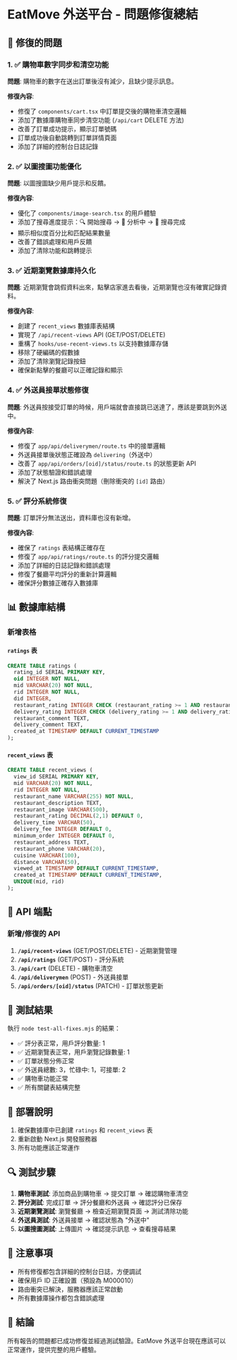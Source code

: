# EatMove 外送平台 - 問題修復總結

## 🎯 修復的問題

### 1. ✅ 購物車數字同步和清空功能

**問題**: 購物車的數字在送出訂單後沒有減少，且缺少提示訊息。

**修復內容**:

- 修復了 `components/cart.tsx` 中訂單提交後的購物車清空邏輯
- 添加了數據庫購物車同步清空功能 (`/api/cart` DELETE 方法)
- 改善了訂單成功提示，顯示訂單號碼
- 訂單成功後自動跳轉到訂單詳情頁面
- 添加了詳細的控制台日誌記錄

### 2. ✅ 以圖搜圖功能優化

**問題**: 以圖搜圖缺少用戶提示和反饋。

**修復內容**:

- 優化了 `components/image-search.tsx` 的用戶體驗
- 添加了搜尋進度提示：🔍 開始搜尋 → 🧠 分析中 → 🎉 搜尋完成
- 顯示相似度百分比和匹配結果數量
- 改善了錯誤處理和用戶反饋
- 添加了清除功能和跳轉提示

### 3. ✅ 近期瀏覽數據庫持久化

**問題**: 近期瀏覽會跳假資料出來，點擊店家進去看後，近期瀏覽也沒有確實記錄資料。

**修復內容**:

- 創建了 `recent_views` 數據庫表結構
- 實現了 `/api/recent-views` API (GET/POST/DELETE)
- 重構了 `hooks/use-recent-views.ts` 以支持數據庫存儲
- 移除了硬編碼的假數據
- 添加了清除瀏覽記錄按鈕
- 確保新點擊的餐廳可以正確記錄和顯示

### 4. ✅ 外送員接單狀態修復

**問題**: 外送員按接受訂單的時候，用戶端就會直接跳已送達了，應該是要跳到外送中。

**修復內容**:

- 修復了 `app/api/deliverymen/route.ts` 中的接單邏輯
- 外送員接單後狀態正確設為 `delivering`（外送中）
- 改善了 `app/api/orders/[oid]/status/route.ts` 的狀態更新 API
- 添加了狀態驗證和錯誤處理
- 解決了 Next.js 路由衝突問題（刪除衝突的 `[id]` 路由）

### 5. ✅ 評分系統修復

**問題**: 訂單評分無法送出，資料庫也沒有新增。

**修復內容**:

- 確保了 `ratings` 表結構正確存在
- 修復了 `app/api/ratings/route.ts` 的評分提交邏輯
- 添加了詳細的日誌記錄和錯誤處理
- 修復了餐廳平均評分的重新計算邏輯
- 確保評分數據正確存入數據庫

## 📊 數據庫結構

### 新增表格

#### `ratings` 表

```sql
CREATE TABLE ratings (
  rating_id SERIAL PRIMARY KEY,
  oid INTEGER NOT NULL,
  mid VARCHAR(20) NOT NULL,
  rid INTEGER NOT NULL,
  did INTEGER,
  restaurant_rating INTEGER CHECK (restaurant_rating >= 1 AND restaurant_rating <= 5),
  delivery_rating INTEGER CHECK (delivery_rating >= 1 AND delivery_rating <= 5),
  restaurant_comment TEXT,
  delivery_comment TEXT,
  created_at TIMESTAMP DEFAULT CURRENT_TIMESTAMP
);
```

#### `recent_views` 表

```sql
CREATE TABLE recent_views (
  view_id SERIAL PRIMARY KEY,
  mid VARCHAR(20) NOT NULL,
  rid INTEGER NOT NULL,
  restaurant_name VARCHAR(255) NOT NULL,
  restaurant_description TEXT,
  restaurant_image VARCHAR(500),
  restaurant_rating DECIMAL(2,1) DEFAULT 0,
  delivery_time VARCHAR(50),
  delivery_fee INTEGER DEFAULT 0,
  minimum_order INTEGER DEFAULT 0,
  restaurant_address TEXT,
  restaurant_phone VARCHAR(20),
  cuisine VARCHAR(100),
  distance VARCHAR(50),
  viewed_at TIMESTAMP DEFAULT CURRENT_TIMESTAMP,
  created_at TIMESTAMP DEFAULT CURRENT_TIMESTAMP,
  UNIQUE(mid, rid)
);
```

## 🔧 API 端點

### 新增/修復的 API

1. **`/api/recent-views`** (GET/POST/DELETE) - 近期瀏覽管理
2. **`/api/ratings`** (GET/POST) - 評分系統
3. **`/api/cart`** (DELETE) - 購物車清空
4. **`/api/deliverymen`** (POST) - 外送員接單
5. **`/api/orders/[oid]/status`** (PATCH) - 訂單狀態更新

## 🧪 測試結果

執行 `node test-all-fixes.mjs` 的結果：

- ✅ 評分表正常，用戶評分數量: 1
- ✅ 近期瀏覽表正常，用戶瀏覽記錄數量: 1
- ✅ 訂單狀態分佈正常
- ✅ 外送員總數: 3，忙碌中: 1，可接單: 2
- ✅ 購物車功能正常
- ✅ 所有關鍵表結構完整

## 🚀 部署說明

1. 確保數據庫中已創建 `ratings` 和 `recent_views` 表
2. 重新啟動 Next.js 開發服務器
3. 所有功能應該正常運作

## 🔍 測試步驟

1. **購物車測試**: 添加商品到購物車 → 提交訂單 → 確認購物車清空
2. **評分測試**: 完成訂單 → 評分餐廳和外送員 → 確認評分已保存
3. **近期瀏覽測試**: 瀏覽餐廳 → 檢查近期瀏覽頁面 → 測試清除功能
4. **外送員測試**: 外送員接單 → 確認狀態為 "外送中"
5. **以圖搜圖測試**: 上傳圖片 → 確認提示訊息 → 查看搜尋結果

## 📝 注意事項

- 所有修復都包含詳細的控制台日誌，方便調試
- 確保用戶 ID 正確設置（預設為 M000010）
- 路由衝突已解決，服務器應該正常啟動
- 所有數據庫操作都包含錯誤處理

## 🎉 結論

所有報告的問題都已成功修復並經過測試驗證。EatMove 外送平台現在應該可以正常運作，提供完整的用戶體驗。
